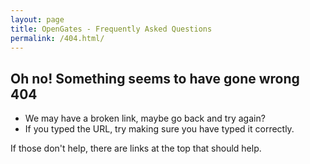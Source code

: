 ```yaml
---
layout: page
title: OpenGates - Frequently Asked Questions
permalink: /404.html/
---
```


## Oh no! Something seems to have gone wrong 404
 - We may have a broken link, maybe go back and try again?
 - If you typed the URL, try making sure you have typed it correctly.

If those don't help, there are links at the top that should help.
